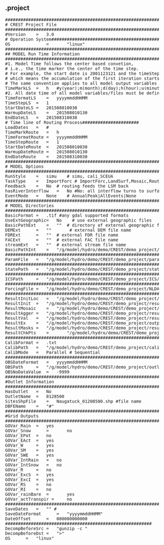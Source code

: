 ## .project
<pre>
################################################################################
# CREST Project File
################################################################################
#Version	=	3.0
# Operation System###############################################################
OS              =       "linux"
###############################################################################
## MODEL Run Time Information
################################################################################
#1. Model Time follows the center based convetion,
# i.e., the time marker the center of the time step.
# For example, the start date is 2001123121 and the timeStep is 6h, 
# which means the accumulation of the first iteration starts at 2001 Dec.,31,18:00 and ends at 2002 Jan. 01, 00:00
# The same convention applies to all model output variables
TimeMarkLS	=	h	#y(year);m(month);d(day);h(hour);u(minute);s(second), Forcing must be converted to mm/TimeMark
#2. All date time of all model variables/files must be defined in the same time zone. UTC is suggested because it is the default for most forcing data
TimeFormatLS	=	yyyymmddHHMM
TimeStepLS	=	1
StartDateLS	=	201508010030
WarmupDateLS	=	201508010130
EndDateLS	= 	201508310030
# Time line of Routing Process######################
LoadDates	=	#
TimeMarkRoute	=	h
TimeFormatRoute	=	yyyymmddHHMM
TimeStepRoute	=	1
StartDateRoute	=	201508010030
WarmupDateRoute	=	201508010130
EndDateRoute	=	201508310030
###############################################################################
# MODEL Options
###############################################################################
RunStyle	=	simu    # simu, cali_SCEUA
TaskType	=	ImportForc # ImportForc,LandSurf,Mosaic,Routing
Feedback	=	No 	# routing feeds the LSM back
hasRiverInterflow	=	No #No: all interflow turns to surface flow in the river
EventMode	=	None	# AnnualPeak|AllEvents|None
###############################################################################
# MODEL Directories
###############################################################################
BasicFormat	=	.tif #any gdal supported formats
UseExtGeographic=	No    # use external geographic files 
BasicPathExt	=	""  # directory of external geographic files
DEMExt		=	""       # external DEM file name
FDRExt		=	""  # external FDR file name
FACExt		=	""  # external FAC file name
streamExt	=	""  # external stream file name
BasicPathInt	=	"/g/model/hydro/demo/CREST/demo_project/basic/" # directory of the basic folder
###############################################################################
ParamFile	=	"/g/model/hydro/demo/CREST/demo_project/param/Parameters_hourly_naugatuck_opt.txt" # Soil and routing parameter file
###############################################################################
StatePath	=	"/g/model/hydro/demo/CREST/demo_project/status/" #???? this is a scratch folder
###############################################################################
ICSPath		=	"/g/model/hydro/demo/CREST/demo_project/ICS/"
###############################################################################
ForcingFile	=	"/g/model/hydro/demo/CREST/demo_project/NLDAS_forcing_control.txt"
###########################################################################
ResultInitLoc	=	"/g/model/hydro/demo/CREST/demo_project/Temp/Temp_Land/" # local directory on the compute node to store intermediate files
ResultInit	=	"/g/model/hydro/demo/CREST/demo_project/result/result_init/" # inter intermediate result this is a scratch folder
ResultMosaic	=	"/g/model/hydro/demo/CREST/demo_project/result/Mosaic/"# Mosaic land surface result to the extent of basin
ResultAgger	=	"/g/model/hydro/demo/CREST/demo_project/result/result_hourly/" #land surface result
ResultVal	=	"/g/model/hydro/demo/CREST/demo_project/result/ET_Val/" #ET result storage
ResultEx	=	"/g/model/hydro/demo/CREST/demo_project/output/" #model output folder
ResultMasks	=	"/g/model/hydro/demo/CREST/demo_project/result/NodeMasks/" #Nodemask for parallelism, intermediate
ResultChkPts    =       "/g/model/hydro/demo/CREST/demo_project/result/CheckPoints/" #land surface checkpoint, intermediate
###############################################################################
CalibFormat	=	.txt
CalibPath	=	"/g/model/hydro/demo/CREST/demo_project/calibration/"
CalibMode	=	Parallel # Sequential
###############################################################################
OBSDateFormat	=	yyyymmddHHMM
OBSPath		=	"/g/model/hydro/demo/CREST/demo_project/outlet_obs/" #????
OBSNoDataValue	=	-9999
###############################################################################
#Outlet Information
###############################################################################
HasOutlet	=	No
OutletName	=	0128500
SitesShpFile	=	Naugatuck_01208500.shp #file name
DBFEName	=	"#"
###############################################################################
#Grid Outputs
###############################################################################
GOVar_Rain	=	yes
GOVar_Snow      =       no
GOVar_EPot	=	no
GOVar_EAct	=	yes
GOVar_W		=	yes
GOVar_SM	=	yes
GOVar_SWE	=	yes
GOVar_IntRain	=	no
GOVar_IntSnow	=	no
GOVar_R		=	no
GOVar_ExcS	=	yes
GOVar_ExcI	=	yes
GOVar_RS	=	no
GOVar_RI	=	no
GOVar_rainBare  =       yes
GOVar_actTranspir =     no 
###############################################################################
SaveDates	=	"" #
SaveDateFormat		=	"yyyymmddHHMM"
DateOffset		=	000000000000
#########################################################
DecompBeforeSrc	=	"gunzip -c "
DecompBeforeDst =	">"
OS		=	"linux"
<pre>